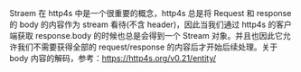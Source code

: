 Straem 在 http4s 中是一个很重要的概念，http4s 总是将 Request 和 response 的 body 的内容作为 stream 看待(不含 header)，因此当我们通过 http4s 的客户端获取 response.body
的时候也总是会得到一个 Stream 对象。并且也因此它允许我们不需要获得全部的 request/response 的内容后才开始后续处理。关于 body 内容的解码，参考：https://http4s.org/v0.21/entity/


